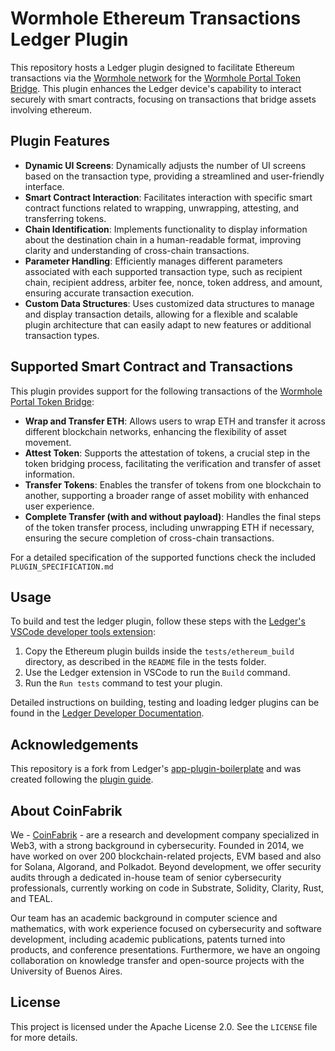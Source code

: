# Wormhole Ethereum Transactions Ledger Plugin

This repository hosts a Ledger plugin designed to facilitate Ethereum transactions via the [Wormhole network](https://wormhole.com/) for the [Wormhole Portal Token Bridge](https://etherscan.io/address/0x3ee18b2214aff97000d974cf647e7c347e8fa585). This plugin enhances the Ledger device's capability to interact securely with smart contracts, focusing on transactions that bridge assets involving ethereum.

## Plugin Features

- **Dynamic UI Screens**: Dynamically adjusts the number of UI screens based on the transaction type, providing a streamlined and user-friendly interface.
- **Smart Contract Interaction**: Facilitates interaction with specific smart contract functions related to wrapping, unwrapping, attesting, and transferring tokens.
- **Chain Identification**: Implements functionality to display information about the destination chain in a human-readable format, improving clarity and understanding of cross-chain transactions.
- **Parameter Handling**: Efficiently manages different parameters associated with each supported transaction type, such as recipient chain, recipient address, arbiter fee, nonce, token address, and amount, ensuring accurate transaction execution.
- **Custom Data Structures**: Uses customized data structures to manage and display transaction details, allowing for a flexible and scalable plugin architecture that can easily adapt to new features or additional transaction types.

## Supported Smart Contract and Transactions

This plugin provides support for the following transactions of the [Wormhole Portal Token Bridge](https://etherscan.io/address/0x3ee18b2214aff97000d974cf647e7c347e8fa585):

- **Wrap and Transfer ETH**: Allows users to wrap ETH and transfer it across different blockchain networks, enhancing the flexibility of asset movement.
- **Attest Token**: Supports the attestation of tokens, a crucial step in the token bridging process, facilitating the verification and transfer of asset information.
- **Transfer Tokens**: Enables the transfer of tokens from one blockchain to another, supporting a broader range of asset mobility with enhanced user experience.
- **Complete Transfer (with and without payload)**: Handles the final steps of the token transfer process, including unwrapping ETH if necessary, ensuring the secure completion of cross-chain transactions.

For a detailed specification of the supported functions check the included `PLUGIN_SPECIFICATION.md`



## Usage

To build and test the ledger plugin, follow these steps with the [Ledger's VSCode developer tools extension](https://marketplace.visualstudio.com/items?itemName=LedgerHQ.ledger-dev-tools):
1. Copy the Ethereum plugin builds inside the `tests/ethereum_build` directory, as described in the `README` file in the tests folder.
2. Use the Ledger extension in VSCode to run the `Build` command.
3. Run the `Run tests` command to test your plugin.

Detailed instructions on building, testing and loading ledger plugins can be found in the [Ledger Developer Documentation](https://developers.ledger.com/docs/device-app/develop).


## Acknowledgements

This repository is a fork from Ledger's [app-plugin-boilerplate](https://github.com/LedgerHQ/app-plugin-boilerplate) and was created following the [plugin guide](https://developers.ledger.com/docs/dapp/embedded-plugin/code-overview/).

## About CoinFabrik

We - [CoinFabrik](https://www.coinfabrik.com/) - are a research and development company specialized in Web3, with a strong background in cybersecurity. Founded in 2014, we have worked on over 200 blockchain-related projects, EVM based and also for Solana, Algorand, and Polkadot. Beyond development, we offer security audits through a dedicated in-house team of senior cybersecurity professionals, currently working on code in Substrate, Solidity, Clarity, Rust, and TEAL.

Our team has an academic background in computer science and mathematics, with work experience focused on cybersecurity and software development, including academic publications, patents turned into products, and conference presentations. Furthermore, we have an ongoing collaboration on knowledge transfer and open-source projects with the University of Buenos Aires.


## License

This project is licensed under the Apache License 2.0. See the `LICENSE` file for more details.
